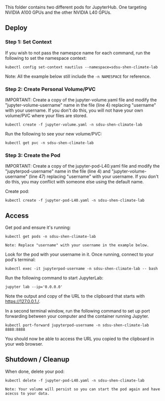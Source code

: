 This folder contains two different pods for JupyterHub. One targeting NVIDIA A100 GPUs and the other NVIDIA L40 GPUs.

## Deploy

### Step 1: Set Context

If you wish to not pass the namespce name for each command, run the following to set the namespace context:

```
kubectl config set-context nautilus --namespace=sdsu-shen-climate-lab
```

Note: All the example below still include the `-n NAMESPACE` for reference. 

### Step 2: Create Personal Volume/PVC

IMPORTANT: Create a copy of the jupyter-volume.yaml file and modify the "jupyter-volume-username" name in the file (line 4) replacing "username" with your username. If you don't do this, you will not have your own volume/PVC where your files are stored.

```
kubectl create -f jupyter-volume.yaml -n sdsu-shen-climate-lab
```

Run the following to see your new volume/PVC:

```
kubectl get pvc -n sdsu-shen-climate-lab
```

### Step 3: Create the Pod

IMPORTANT: Create a copy of the jupyter-pod-L40.yaml file and modify the "jupyterpod-username" name in the file (line 4) and "jupyter-volume-username" (line 47) replacing "username" with your username. If you don't do this, you may conflict with someone else using the default name.

Create pod:

```
kubectl create -f jupyter-pod-L40.yaml -n sdsu-shen-climate-lab
```

## Access

Get pod and ensure it's running:

```
kubectl get pods -n sdsu-shen-climate-lab
```

`Note: Replace "username" with your username in the example below.`

Look for the pod with your username in it. Once running, connect to your pod's terminal:

```
kubectl exec -it jupyterpod-username -n sdsu-shen-climate-lab -- bash 
```

Run the following command to start JupyterLab:

```
jupyter lab --ip='0.0.0.0'
```

Note the output and copy of the URL to the clipboard that starts with https://127.0.0.1./. 

In a second terminal window, run the following command to set up port forwarding between your computer and the container running Jupyter.

```
kubectl port-forward jupyterpod-username -n sdsu-shen-climate-lab 8888:8888
```

You should now be able to access the URL you copied to the clipboard in your web browser.

## Shutdown / Cleanup

When done, delete your pod:

```
kubectl delete -f jupyter-pod-L40.yaml -n sdsu-shen-climate-lab
```

`Note: Your volume will persist so you can start the pod again and have acecss to your data.`
